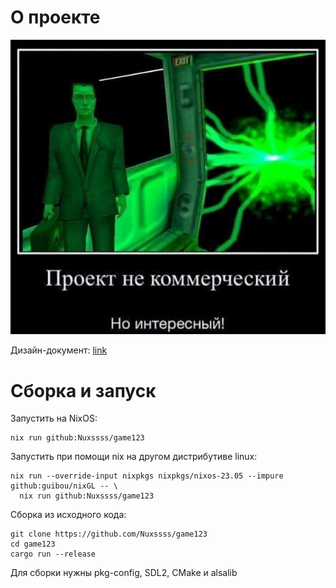 # О проекте
![meme.jpg](assets/meme.jpg)

Дизайн-документ: [link](doc/DESIGN.md)

# Сборка и запуск

Запустить на NixOS:
```
nix run github:Nuxssss/game123
```
Запустить при помощи nix на другом дистрибутиве linux:
```
nix run --override-input nixpkgs nixpkgs/nixos-23.05 --impure github:guibou/nixGL -- \
  nix run github:Nuxssss/game123
```
Сборка из исходного кода:
```
git clone https://github.com/Nuxssss/game123
cd game123
cargo run --release
```
Для сборки нужны pkg-config, SDL2, CMake и alsalib
